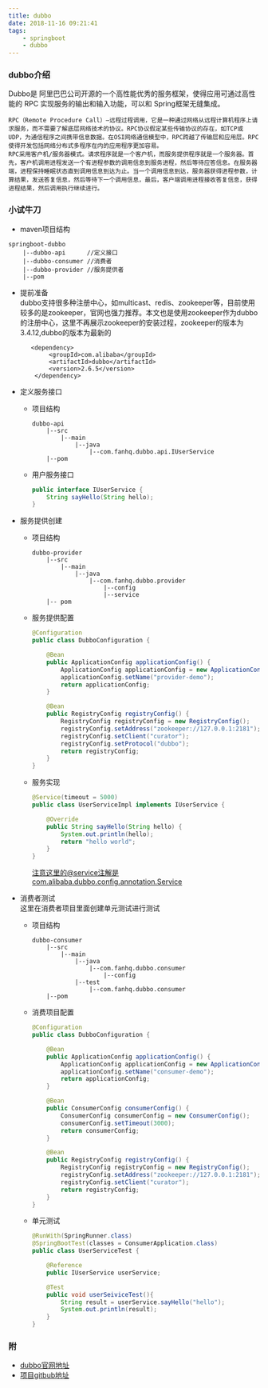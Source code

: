 ```yaml
---
title: dubbo
date: 2018-11-16 09:21:41
tags:
    - springboot 
    - dubbo
---
```


### dubbo介绍
Dubbo是 阿里巴巴公司开源的一个高性能优秀的服务框架，使得应用可通过高性能的 RPC 实现服务的输出和输入功能，可以和 Spring框架无缝集成。
```
RPC（Remote Procedure Call）—远程过程调用，它是一种通过网络从远程计算机程序上请求服务，而不需要了解底层网络技术的协议。RPC协议假定某些传输协议的存在，如TCP或UDP，为通信程序之间携带信息数据。在OSI网络通信模型中，RPC跨越了传输层和应用层。RPC使得开发包括网络分布式多程序在内的应用程序更加容易。
RPC采用客户机/服务器模式。请求程序就是一个客户机，而服务提供程序就是一个服务器。首先，客户机调用进程发送一个有进程参数的调用信息到服务进程，然后等待应答信息。在服务器端，进程保持睡眠状态直到调用信息到达为止。当一个调用信息到达，服务器获得进程参数，计算结果，发送答复信息，然后等待下一个调用信息，最后，客户端调用进程接收答复信息，获得进程结果，然后调用执行继续进行。
```

### 小试牛刀

* maven项目结构  
```
springboot-dubbo  
    |--dubbo-api      //定义接口 
    |--dubbo-consumer //消费者
    |--dubbo-provider //服务提供者
    |--pom
```
* 提前准备  
dubbo支持很多种注册中心，如multicast、redis、zookeeper等，目前使用较多的是zookeeper，官网也强力推荐。本文也是使用zookeeper作为dubbo的注册中心，这里不再展示zookeeper的安装过程，zookeeper的版本为3.4.12,dubbo的版本为最新的
    ``` 
       <dependency>
            <groupId>com.alibaba</groupId>
            <artifactId>dubbo</artifactId>
            <version>2.6.5</version>
        </dependency>
    ```


* 定义服务接口
    + 项目结构
        ```
        dubbo-api
            |--src
                |--main
                    |--java
                        |--com.fanhq.dubbo.api.IUserService
            |--pom
        ```
    + 用户服务接口
        ``` java
        public interface IUserService {
            String sayHello(String hello);
        }
        ```

* 服务提供创建
    + 项目结构
        ```
        dubbo-provider
            |--src
                |--main
                    |--java
                        |--com.fanhq.dubbo.provider
                            |--config
                            |--service
            |-- pom
        ```
    + 服务提供配置    
        ``` java
        @Configuration
        public class DubboConfiguration {

            @Bean
            public ApplicationConfig applicationConfig() {
                ApplicationConfig applicationConfig = new ApplicationConfig();
                applicationConfig.setName("provider-demo");
                return applicationConfig;
            }

            @Bean
            public RegistryConfig registryConfig() {
                RegistryConfig registryConfig = new RegistryConfig();
                registryConfig.setAddress("zookeeper://127.0.0.1:2181");
                registryConfig.setClient("curator");
                registryConfig.setProtocol("dubbo");
                return registryConfig;
            }
        }
        ```
    + 服务实现
        ``` java
        @Service(timeout = 5000)
        public class UserServiceImpl implements IUserService {

            @Override
            public String sayHello(String hello) {
                System.out.println(hello);
                return "hello world";
            }
        }
        ```    
        注意这里的@service注解是com.alibaba.dubbo.config.annotation.Service
* 消费者测试    
这里在消费者项目里面创建单元测试进行测试
    + 项目结构
        ```
        dubbo-consumer
            |--src
                |--main
                    |--java
                        |--com.fanhq.dubbo.consumer
                            |--config
                    |--test
                        |--com.fanhq.dubbo.consumer 
            |--pom   
        ```
    + 消费项目配置
        ``` java
        @Configuration
        public class DubboConfiguration {

            @Bean
            public ApplicationConfig applicationConfig() {
                ApplicationConfig applicationConfig = new ApplicationConfig();
                applicationConfig.setName("consumer-demo");
                return applicationConfig;
            }

            @Bean
            public ConsumerConfig consumerConfig() {
                ConsumerConfig consumerConfig = new ConsumerConfig();
                consumerConfig.setTimeout(3000);
                return consumerConfig;
            }

            @Bean
            public RegistryConfig registryConfig() {
                RegistryConfig registryConfig = new RegistryConfig();
                registryConfig.setAddress("zookeeper://127.0.0.1:2181");
                registryConfig.setClient("curator");
                return registryConfig;
            }
        }
        ```    
    + 单元测试
        ``` java 
        @RunWith(SpringRunner.class)
        @SpringBootTest(classes = ConsumerApplication.class)
        public class UserServiceTest {

            @Reference
            public IUserService userService;

            @Test
            public void userSeiviceTest(){
                String result = userService.sayHello("hello");
                System.out.println(result);
            }
        }
        ```
###  附     
+ [dubbo官网地址](http://dubbo.apache.org/zh-cn/index.html)
+ [项目gitbub地址](https://github.com/fanhq/springboot-dubbo)